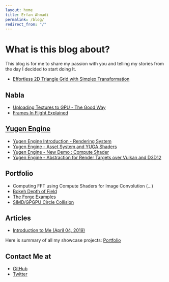 ```yaml
---
layout: home
title: Erfan Ahmadi
permalink: /blog/
redirect_from: "/"
---
```


# What is this blog about?
This blog is for me to share my passion with you and telling my stories from the day I decided to start doing It.

- [Effortless 2D Triangle Grid with Simplex Transformation](/blog/simplex)


## Nabla
- [Uploading Textures to GPU - The Good Way](/blog/Nabla/imageupload)
- [Frames In Flight Explained](/blog/Nabla/fif)

## [Yugen Engine](/blog/Yugen/)
- [Yugen Engine Introduction - Rendering System](/blog/Yugen/Introduction)
- [Yugen Engine - Asset System and YUGA Shaders](/blog/Yugen/YUGA)
- [Yugen Engine - New Demo : Compute Shader](/blog/Yugen/ComputeTechDemo)
- [Yugen Engine - Abstraction for Render Targets over Vulkan and D3D12](/blog/Yugen/RenderTargets)

## Portfolio
 + Computing FFT using Compute Shaders for Image Convolution (...)
 + [Bokeh Depth of Field](/blog/Bokeh)
 + [The Forge Examples](/blog/TheForgeExamples)
 + [SIMD/GPGPU Circle Collision](https://github.com/Erfan-Ahmadi/CircleCollision)

## Articles
- [Introduction to Me (April 04, 2019)](/blog/IntroductionApril2019)

Here is summary of all my showcase projects: [Portfolio](/blog/Portfolio)

## Contact Me at
- [GitHub](https://github.com/Erfan-Ahmadi)
- [Twitter](https://twitter.com/ahmadierfan999)
